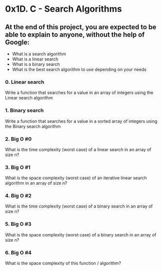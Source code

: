 # 0x1D. C - Search Algorithms
## At the end of this project, you are expected to be able to explain to anyone, without the help of Google:
- What is a search algorithm
- What is a linear search
- What is a binary search
- What is the best search algorithm to use depending on your needs
### 0. Linear search
Write a function that searches for a value in an array of integers using the Linear search algorithm
### 1. Binary search
Write a function that searches for a value in a sorted array of integers using the Binary search algorithm
### 2. Big O #0
What is the time complexity (worst case) of a linear search in an array of size n?
### 3. Big O #1
What is the space complexity (worst case) of an iterative linear search algorithm in an array of size n?
### 4. Big O #2
What is the time complexity (worst case) of a binary search in an array of size n?
### 5. Big O #3
What is the space complexity (worst case) of a binary search in an array of size n?
### 6. Big O #4
What is the space complexity of this function / algorithm?
